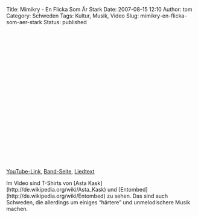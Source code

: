 Title: Mimikry - En Flicka Som Är Stark
Date: 2007-08-15 12:10
Author: tom
Category: Schweden
Tags: Kultur, Musik, Video
Slug: mimikry-en-flicka-som-aer-stark
Status: published

<p>
<object width="425" height="350">
<param name="movie" value="http://www.youtube.com/v/hjEPTdToz5U"></param><param name="wmode" value="transparent"></param>

<embed src="http://www.youtube.com/v/hjEPTdToz5U" type="application/x-shockwave-flash" wmode="transparent" width="425" height="350">
</embed>
</object>
  
[YouTube-Link](http://youtube.com/watch?v=hjEPTdToz5U),
[Band-Seite](http://www.mimikry.nu/),
[Liedtext](http://www.mimikry.nu/texter_kryptonit.html#_1)

</p>
Im Video sind T-Shirts von [Asta
Kask](http://de.wikipedia.org/wiki/Asta_Kask) und
[Entombed](http://de.wikipedia.org/wiki/Entombed) zu sehen. Das sind
auch Schweden, die allerdings um einiges “härtere” und unmelodischere
Musik machen.

